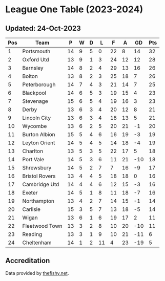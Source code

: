 # League One Table (2023-2024)
## Updated: 24-Oct-2023

| Pos | Team | P | W | D | L | F | A | GD | Pts |
| --- | --- | --- | --- | --- | --- | --- | --- | --- | --- |
| 1 | Portsmouth | 14 | 9 | 5 | 0 | 22 | 8 | 14 | 32 |
| 2 | Oxford Utd | 13 | 9 | 1 | 3 | 24 | 12 | 12 | 28 |
| 3 | Barnsley | 14 | 8 | 2 | 4 | 29 | 13 | 16 | 26 |
| 4 | Bolton | 13 | 8 | 2 | 3 | 25 | 18 | 7 | 26 |
| 5 | Peterborough | 14 | 7 | 4 | 3 | 21 | 14 | 7 | 25 |
| 6 | Blackpool | 14 | 6 | 5 | 3 | 19 | 15 | 4 | 23 |
| 7 | Stevenage | 15 | 6 | 5 | 4 | 19 | 16 | 3 | 23 |
| 8 | Derby | 13 | 6 | 3 | 4 | 20 | 12 | 8 | 21 |
| 9 | Lincoln City | 13 | 6 | 3 | 4 | 18 | 13 | 5 | 21 |
| 10 | Wycombe | 13 | 6 | 2 | 5 | 20 | 21 | -1 | 20 |
| 11 | Burton Albion | 15 | 5 | 4 | 6 | 16 | 19 | -3 | 19 |
| 12 | Leyton Orient | 14 | 5 | 4 | 5 | 14 | 18 | -4 | 19 |
| 13 | Charlton | 13 | 5 | 3 | 5 | 22 | 17 | 5 | 18 |
| 14 | Port Vale | 14 | 5 | 3 | 6 | 11 | 21 | -10 | 18 |
| 15 | Shrewsbury | 14 | 5 | 2 | 7 | 7 | 16 | -9 | 17 |
| 16 | Bristol Rovers | 13 | 4 | 4 | 5 | 18 | 18 | 0 | 16 |
| 17 | Cambridge Utd | 14 | 4 | 4 | 6 | 12 | 15 | -3 | 16 |
| 18 | Exeter | 14 | 5 | 1 | 8 | 11 | 18 | -7 | 16 |
| 19 | Northampton | 13 | 4 | 2 | 7 | 14 | 15 | -1 | 14 |
| 20 | Carlisle | 15 | 3 | 5 | 7 | 13 | 18 | -5 | 14 |
| 21 | Wigan | 13 | 6 | 1 | 6 | 19 | 17 | 2 | 11 |
| 22 | Fleetwood Town | 13 | 3 | 2 | 8 | 10 | 20 | -10 | 11 |
| 23 | Reading | 13 | 3 | 1 | 9 | 10 | 21 | -11 | 6 |
| 24 | Cheltenham | 14 | 1 | 2 | 11 | 4 | 23 | -19 | 5 |

## Accreditation 

Data provided by [thefishy.net](https://www.thefishy.net/).